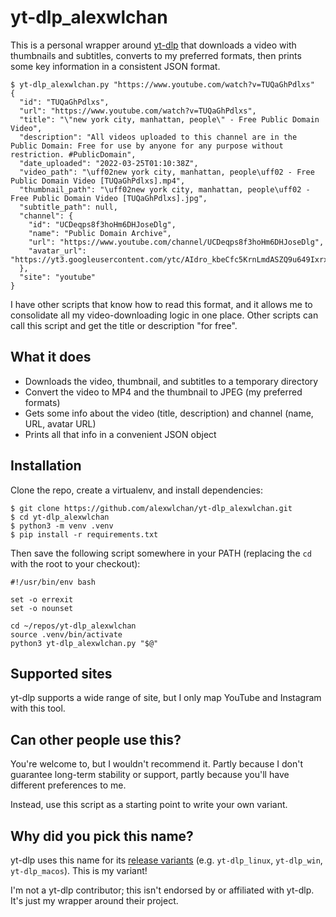 # yt-dlp_alexwlchan

This is a personal wrapper around [yt-dlp](https://github.com/yt-dlp/yt-dlp) that downloads a video with thumbnails and subtitles, converts to my preferred formats, then prints some key information in a consistent JSON format.

```console
$ yt-dlp_alexwlchan.py "https://www.youtube.com/watch?v=TUQaGhPdlxs"
{
  "id": "TUQaGhPdlxs",
  "url": "https://www.youtube.com/watch?v=TUQaGhPdlxs",
  "title": "\"new york city, manhattan, people\" - Free Public Domain Video",
  "description": "All videos uploaded to this channel are in the Public Domain: Free for use by anyone for any purpose without restriction. #PublicDomain",
  "date_uploaded": "2022-03-25T01:10:38Z",
  "video_path": "\uff02new york city, manhattan, people\uff02 - Free Public Domain Video [TUQaGhPdlxs].mp4",
  "thumbnail_path": "\uff02new york city, manhattan, people\uff02 - Free Public Domain Video [TUQaGhPdlxs].jpg",
  "subtitle_path": null,
  "channel": {
    "id": "UCDeqps8f3hoHm6DHJoseDlg",
    "name": "Public Domain Archive",
    "url": "https://www.youtube.com/channel/UCDeqps8f3hoHm6DHJoseDlg",
    "avatar_url": "https://yt3.googleusercontent.com/ytc/AIdro_kbeCfc5KrnLmdASZQ9u649IxrxEUXsUaxdSUR_jA_4SZQ=s0"
  },
  "site": "youtube"
}
```

I have other scripts that know how to read this format, and it allows me to consolidate all my video-downloading logic in one place.
Other scripts can call this script and get the title or description "for free".

## What it does

*   Downloads the video, thumbnail, and subtitles to a temporary directory
*   Convert the video to MP4 and the thumbnail to JPEG (my preferred formats)
*   Gets some info about the video (title, description) and channel (name, URL, avatar URL)
*   Prints all that info in a convenient JSON object

## Installation

Clone the repo, create a virtualenv, and install dependencies:

```console
$ git clone https://github.com/alexwlchan/yt-dlp_alexwlchan.git
$ cd yt-dlp_alexwlchan
$ python3 -m venv .venv
$ pip install -r requirements.txt
```

Then save the following script somewhere in your PATH (replacing the `cd` with the root to your checkout):

```shell
#!/usr/bin/env bash

set -o errexit
set -o nounset

cd ~/repos/yt-dlp_alexwlchan
source .venv/bin/activate
python3 yt-dlp_alexwlchan.py "$@"
```

## Supported sites

yt-dlp supports a wide range of site, but I only map YouTube and Instagram with this tool.

## Can other people use this?

You're welcome to, but I wouldn't recommend it.
Partly because I don't guarantee long-term stability or support, partly because you'll have different preferences to me.

Instead, use this script as a starting point to write your own variant.

## Why did you pick this name?

yt-dlp uses this name for its [release variants](https://github.com/yt-dlp/yt-dlp?tab=readme-ov-file#release-files) (e.g. `yt-dlp_linux`, `yt-dlp_win`, `yt-dlp_macos`).
This is my variant!

I'm not a yt-dlp contributor; this isn't endorsed by or affiliated with yt-dlp.
It's just my wrapper around their project.
